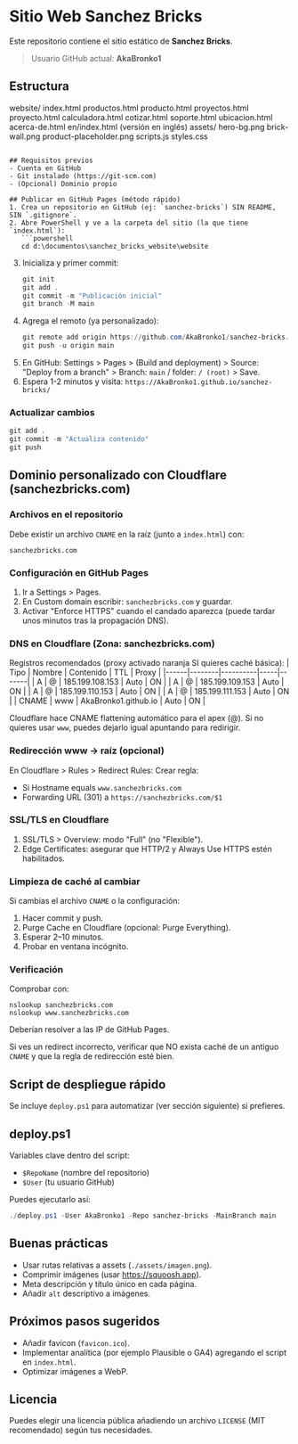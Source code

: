 # Sitio Web Sanchez Bricks

Este repositorio contiene el sitio estático de **Sanchez Bricks**.

> Usuario GitHub actual: **AkaBronko1**

## Estructura
website/
  index.html
  productos.html
  producto.html
  proyectos.html
  proyecto.html
  calculadora.html
  cotizar.html
  soporte.html
  ubicacion.html
  acerca-de.html
  en/index.html (versión en inglés)
  assets/
    hero-bg.png
    brick-wall.png
    product-placeholder.png
  scripts.js
  styles.css
```

## Requisitos previos
- Cuenta en GitHub
- Git instalado (https://git-scm.com)
- (Opcional) Dominio propio

## Publicar en GitHub Pages (método rápido)
1. Crea un repositorio en GitHub (ej: `sanchez-bricks`) SIN README, SIN `.gitignore`.
2. Abre PowerShell y ve a la carpeta del sitio (la que tiene `index.html`):
   ```powershell
   cd d:\documentos\sanchez_bricks_website\website
   ```
3. Inicializa y primer commit:
   ```powershell
   git init
   git add .
   git commit -m "Publicación inicial"
   git branch -M main
   ```
4. Agrega el remoto (ya personalizado):
   ```powershell
   git remote add origin https://github.com/AkaBronko1/sanchez-bricks.git
   git push -u origin main
   ```
5. En GitHub: Settings > Pages > (Build and deployment) > Source: "Deploy from a branch" > Branch: `main` / folder: `/ (root)` > Save.
6. Espera 1-2 minutos y visita: `https://AkaBronko1.github.io/sanchez-bricks/`

### Actualizar cambios
```powershell
git add .
git commit -m "Actualiza contenido"
git push
```

## Dominio personalizado con Cloudflare (sanchezbricks.com)

### Archivos en el repositorio
Debe existir un archivo `CNAME` en la raíz (junto a `index.html`) con:
```
sanchezbricks.com
```

### Configuración en GitHub Pages
1. Ir a Settings > Pages.
2. En Custom domain escribir: `sanchezbricks.com` y guardar.
3. Activar "Enforce HTTPS" cuando el candado aparezca (puede tardar unos minutos tras la propagación DNS).

### DNS en Cloudflare (Zona: sanchezbricks.com)
Registros recomendados (proxy activado naranja SI quieres caché básica):
| Tipo | Nombre | Contenido | TTL | Proxy |
|------|--------|----------|-----|-------|
| A | @ | 185.199.108.153 | Auto | ON |
| A | @ | 185.199.109.153 | Auto | ON |
| A | @ | 185.199.110.153 | Auto | ON |
| A | @ | 185.199.111.153 | Auto | ON |
| CNAME | www | AkaBronko1.github.io | Auto | ON |

Cloudflare hace CNAME flattening automático para el apex (@). Si no quieres usar `www`, puedes dejarlo igual apuntando para redirigir.

### Redirección www -> raíz (opcional)
En Cloudflare > Rules > Redirect Rules:
Crear regla:
- Si Hostname equals `www.sanchezbricks.com`
- Forwarding URL (301) a `https://sanchezbricks.com/$1`

### SSL/TLS en Cloudflare
1. SSL/TLS > Overview: modo "Full" (no "Flexible").
2. Edge Certificates: asegurar que HTTP/2 y Always Use HTTPS estén habilitados.

### Limpieza de caché al cambiar
Si cambias el archivo `CNAME` o la configuración:
1. Hacer commit y push.
2. Purge Cache en Cloudflare (opcional: Purge Everything).
3. Esperar 2–10 minutos.
4. Probar en ventana incógnito.

### Verificación
Comprobar con:
```
nslookup sanchezbricks.com
nslookup www.sanchezbricks.com
```
Deberían resolver a las IP de GitHub Pages.

Si ves un redirect incorrecto, verificar que NO exista caché de un antiguo `CNAME` y que la regla de redirección esté bien.

## Script de despliegue rápido
Se incluye `deploy.ps1` para automatizar (ver sección siguiente) si prefieres.

## deploy.ps1
Variables clave dentro del script:
- `$RepoName` (nombre del repositorio)
- `$User` (tu usuario GitHub)

Puedes ejecutarlo así:
```powershell
./deploy.ps1 -User AkaBronko1 -Repo sanchez-bricks -MainBranch main
```

## Buenas prácticas
- Usar rutas relativas a assets (`./assets/imagen.png`).
- Comprimir imágenes (usar https://squoosh.app).
- Meta descripción y título único en cada página.
- Añadir `alt` descriptivo a imágenes.

## Próximos pasos sugeridos
- Añadir favicon (`favicon.ico`).
- Implementar analítica (por ejemplo Plausible o GA4) agregando el script en `index.html`.
- Optimizar imágenes a WebP.

## Licencia
Puedes elegir una licencia pública añadiendo un archivo `LICENSE` (MIT recomendado) según tus necesidades.
